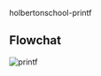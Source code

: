 holbertonschool-printf


## Flowchat

![printf](https://github.com/user-attachments/assets/720979ea-452c-44c4-950c-ce922064d9e4)
